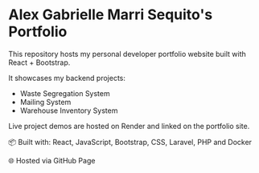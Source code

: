 # Alex Gabrielle Marri Sequito's Portfolio

This repository hosts my personal developer portfolio website built with React + Bootstrap.

It showcases my backend projects:
- Waste Segregation System
- Mailing System
- Warehouse Inventory System

Live project demos are hosted on Render and linked on the portfolio site.

📦 Built with: React, JavaScript, Bootstrap, CSS, Laravel, PHP and Docker

🌐 Hosted via GitHub Page
